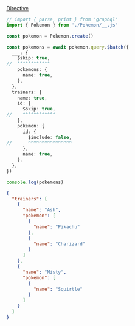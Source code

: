 <div class="ExampleSnippet">
<a href="../../examples/generated/directive">Directive</a>

<!-- dprint-ignore-start -->
```ts twoslash
// import { parse, print } from 'graphql'
import { Pokemon } from './Pokemon/__.js'

const pokemon = Pokemon.create()

const pokemons = await pokemon.query.$batch({
  ___: {
    $skip: true,
//  ^^^^^^^^^^^^
    pokemons: {
      name: true,
    },
  },
  trainers: {
    name: true,
    id: {
      $skip: true,
//    ^^^^^^^^^^^^
    },
    pokemon: {
      id: {
        $include: false,
//      ^^^^^^^^^^^^^^^^
      },
      name: true,
    },
  },
})

console.log(pokemons)
```
<!-- dprint-ignore-end -->

<!-- dprint-ignore-start -->
```json
{
  "trainers": [
    {
      "name": "Ash",
      "pokemon": [
        {
          "name": "Pikachu"
        },
        {
          "name": "Charizard"
        }
      ]
    },
    {
      "name": "Misty",
      "pokemon": [
        {
          "name": "Squirtle"
        }
      ]
    }
  ]
}
```
<!-- dprint-ignore-end -->

</div>
